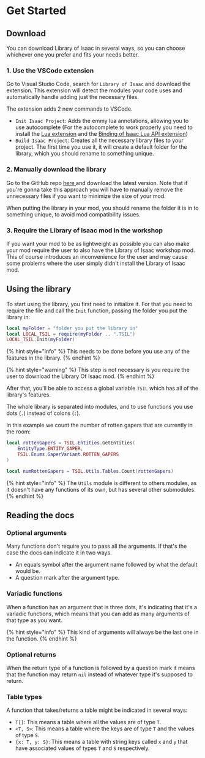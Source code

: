 # Get Started

## Download

You can download Library of Isaac in several ways, so you can choose whichever one you prefer and fits your needs better.

### 1. Use the VSCode extension

Go to Visual Studio Code, search for `Library of Isaac` and download the extension. This extension will detect the modules your code uses and automatically handle adding just the necessary files.

The extension adds 2 new commands to VSCode.

* `Init Isaac Project`: Adds the emmy lua annotations, allowing you to use autocomplete (For the autocomplete to work properly you need to install the [Lua extension](https://marketplace.visualstudio.com/items?itemName=sumneko.lua) and the [Binding of Isaac Lua API extension](https://marketplace.visualstudio.com/items?itemName=Filloax.isaac-lua-api-vscode))
* `Build Isaac Project`: Creates all the necessary library files to your project. The first time you use it, it will create a default folder for the library, which you should rename to something unique.

### 2. Manually download the library

Go to the GitHub repo [here ](https://github.com/Team-Compliance/libraryofisaac)and download the latest version. Note that if you're gonna take this approach you will have to manually remove the unnecessary files if you want to minimize the size of your mod.

When putting the library in your mod, you should rename the folder it is in to something unique, to avoid mod compatibility issues.

### 3. Require the Library of Isaac mod in the workshop

If you want your mod to be as lightweight as possible you can also make your mod require the user to also have the Library of Isaac workshop mod. This of course introduces an inconvenience for the user and may cause some problems where the user simply didn't install the Library of Isaac mod.

## Using the library

To start using the library, you first need to initialize it. For that you need to require the file and call the `Init` function, passing the folder you put the library in:

```lua
local myFolder = "folder you put the library in"
local LOCAL_TSIL = require(myFolder .. ".TSIL")
LOCAL_TSIL.Init(myFolder)
```

{% hint style="info" %}
This needs to be done before you use any of the features in the library.
{% endhint %}

{% hint style="warning" %}
This step is not necessary is you require the user to download the Library Of Isaac mod.
{% endhint %}

After that, you'll be able to access a global variable `TSIL` which has all of the library's features.

The whole library is separated into modules, and to use functions you use dots (`.`) instead of colons (`:`).

In this example we count the number of rotten gapers that are currently in the room:

```lua
local rottenGapers = TSIL.Entities.GetEntities(
    EntityType.ENTITY_GAPER,
    TSIL.Enums.GaperVariant.ROTTEN_GAPERS
)

local numRottenGapers = TSIL.Utils.Tables.Count(rottenGapers)
```

{% hint style="info" %}
The `Utils` module is different to others modules, as it doesn't have any functions of its own, but has several other submodules.
{% endhint %}

## Reading the docs

### Optional arguments

Many functions don't require you to pass all the arguments. If that's the case the docs can indicate it in two ways.

* An equals symbol after the argument name followed by what the default would be.
* A question mark after the argument type.

### Variadic functions

When a function has an argument that is three dots, it's indicating that it's a variadic functions, which means that you can add as many arguments of that type as you want.

{% hint style="info" %}
This kind of arguments will always be the last one in the function.
{% endhint %}

### Optional returns

When the return type of a function is followed by a question mark it means that the function may return `nil` instead of whatever type it's supposed to return.

### Table types

A function that takes/returns a table might be indicated in several ways:

* `T[]`: This means a table where all the values are of type `T`.
* `<T, S>`: This means a table where the keys are of type `T` and the values of type `S`.
* `{x: T, y: S}`: This means a table with string keys called `x` and `y` that have associated values of types `T` and `S` respectively.
